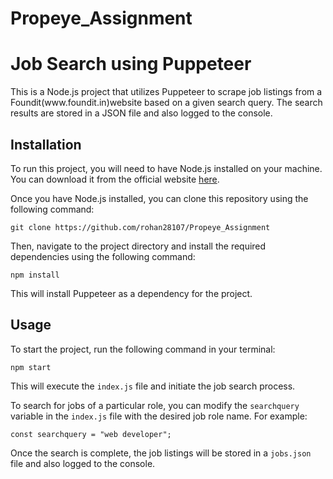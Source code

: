 # Propeye_Assignment
<h1>Job Search using Puppeteer</h1>
    <p>This is a Node.js project that utilizes Puppeteer to scrape job listings from a Foundit(www.foundit.in)website based on a given search query. The search results are stored in a JSON file and also logged to the console.</p>
    <h2>Installation</h2>
<p>To run this project, you will need to have Node.js installed on your machine. You can download it from the official website <a href="https://nodejs.org/en/download/">here</a>.</p>

<p>Once you have Node.js installed, you can clone this repository using the following command:</p>
<code>git clone https://github.com/rohan28107/Propeye_Assignment</code>

<p>Then, navigate to the project directory and install the required dependencies using the following command:</p>
<code>npm install</code>

<p>This will install Puppeteer as a dependency for the project.</p>

<h2>Usage</h2>
<p>To start the project, run the following command in your terminal:</p>
<code>npm start</code>

<p>This will execute the <code>index.js</code> file and initiate the job search process.</p>

<p>To search for jobs of a particular role, you can modify the <code>searchquery</code> variable in the <code>index.js</code> file with the desired job role name. For example:</p>
<code>const searchquery = "web developer";</code>

<p>Once the search is complete, the job listings will be stored in a <code>jobs.json</code> file and also logged to the console.</p>

